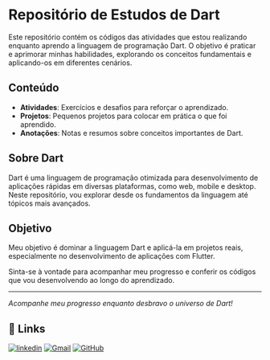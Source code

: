 # Repositório de Estudos de Dart

Este repositório contém os códigos das atividades que estou realizando enquanto aprendo a linguagem de programação Dart. O objetivo é praticar e aprimorar minhas habilidades, explorando os conceitos fundamentais e aplicando-os em diferentes cenários.

## Conteúdo

- **Atividades**: Exercícios e desafios para reforçar o aprendizado.
- **Projetos**: Pequenos projetos para colocar em prática o que foi aprendido.
- **Anotações**: Notas e resumos sobre conceitos importantes de Dart.

## Sobre Dart

Dart é uma linguagem de programação otimizada para desenvolvimento de aplicações rápidas em diversas plataformas, como web, mobile e desktop. Neste repositório, vou explorar desde os fundamentos da linguagem até tópicos mais avançados.

## Objetivo

Meu objetivo é dominar a linguagem Dart e aplicá-la em projetos reais, especialmente no desenvolvimento de aplicações com Flutter.

Sinta-se à vontade para acompanhar meu progresso e conferir os códigos que vou desenvolvendo ao longo do aprendizado.

---

_Acompanhe meu progresso enquanto desbravo o universo de Dart!_


## 🔗 Links

[![linkedin](https://img.shields.io/badge/linkedin-0A66C2?style=for-the-badge&logo=linkedin&logoColor=white)](https://www.linkedin.com/in/thiago-ribeiro-139727260/)
[![Gmail](https://img.shields.io/badge/Gmail-D14836?style=for-the-badge&logo=gmail&logoColor=white)](mailto:thiagoralmeida23@gmail.com)
[![GitHub](https://img.shields.io/badge/github-181717?style=for-the-badge&logo=github&logoColor=white)](https://github.com/ThiagoRAlmeida2)